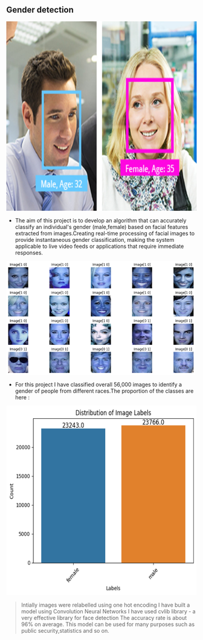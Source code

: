 ##  **Gender detection**

<img src="https://github.com/Mukhriddin19980901/Gender_detection/blob/main/pngfile/face_analysis_camera_selector-02.jpg?raw=true" width="600" height="500" />


- The aim of this project is to develop an algorithm that can accurately classify an individual's gender (male,female) based on facial features extracted from images.Creating real-time processing of facial images to provide instantaneous gender classification, making the system applicable to live video feeds or applications that require immediate responses.

<img src="https://github.com/Mukhriddin19980901/Gender_detection/blob/main/pngfile/genders.png?raw=true" width="500" height="300" />

- For this project I have classified overall 56,000 images to identify a gender of people from different races.The proportion of the classes are here :

  
<img src="https://github.com/Mukhriddin19980901/Gender_detection/blob/main/pngfile/gender_dtc.png?raw=true" width="600" height="500" />


> Intially images were relabelled using one hot encoding
> I have built a model using Convolution Neural Networks
> I have used cvlib library - a very effective library for face detection
> The accuracy rate is about 96% on average.
> This model can be used for many purposes such as public security,statistics and so on.
